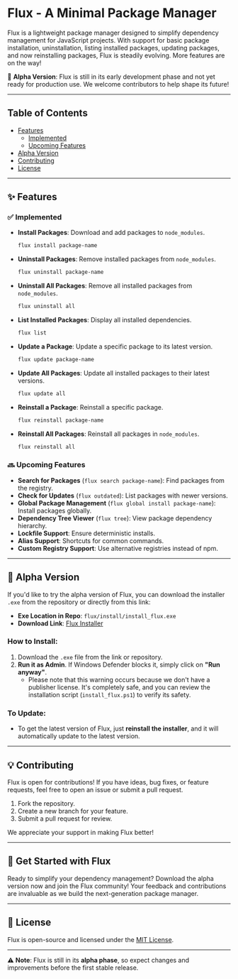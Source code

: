 # **Flux - A Minimal Package Manager**

Flux is a lightweight package manager designed to simplify dependency management for JavaScript projects. With support for basic package installation, uninstallation, listing installed packages, updating packages, and now reinstalling packages, Flux is steadily evolving. More features are on the way!

🚧 **Alpha Version**: Flux is still in its early development phase and not yet ready for production use. We welcome contributors to help shape its future!

---

## **Table of Contents**

-   [Features](#-features)
    -   [Implemented](#-implemented)
    -   [Upcoming Features](#-upcoming-features)
-   [Alpha Version](#-alpha-version)
-   [Contributing](#-contributing)
-   [License](#-license)

---

## **✨ Features**

### ✅ **Implemented**

-   **Install Packages**: Download and add packages to `node_modules`.

    ```sh
    flux install package-name
    ```

-   **Uninstall Packages**: Remove installed packages from `node_modules`.

    ```sh
    flux uninstall package-name
    ```

-   **Uninstall All Packages**: Remove all installed packages from `node_modules`.

    ```sh
    flux uninstall all
    ```

-   **List Installed Packages**: Display all installed dependencies.

    ```sh
    flux list
    ```

-   **Update a Package**: Update a specific package to its latest version.

    ```sh
    flux update package-name
    ```

-   **Update All Packages**: Update all installed packages to their latest versions.

    ```sh
    flux update all
    ```

-   **Reinstall a Package**: Reinstall a specific package.

    ```sh
    flux reinstall package-name
    ```

-   **Reinstall All Packages**: Reinstall all packages in `node_modules`.

    ```sh
    flux reinstall all
    ```

### 🔜 **Upcoming Features**

-   **Search for Packages** (`flux search package-name`): Find packages from the registry.
-   **Check for Updates** (`flux outdated`): List packages with newer versions.
-   **Global Package Management** (`flux global install package-name`): Install packages globally.
-   **Dependency Tree Viewer** (`flux tree`): View package dependency hierarchy.
-   **Lockfile Support**: Ensure deterministic installs.
-   **Alias Support**: Shortcuts for common commands.
-   **Custom Registry Support**: Use alternative registries instead of npm.

---

## **🚀 Alpha Version**

If you'd like to try the alpha version of Flux, you can download the installer `.exe` from the repository or directly from this link:

-   **Exe Location in Repo**: `flux/install/install_flux.exe`
-   **Download Link**: [Flux Installer](https://github.com/iamgautamsuthar/flux/releases/download/v0.1.0-alpha/install_flux.exe)

### How to Install:

1. Download the `.exe` file from the link or repository.
2. **Run it as Admin**. If Windows Defender blocks it, simply click on **"Run anyway"**.
    - Please note that this warning occurs because we don't have a publisher license. It's completely safe, and you can review the installation script (`install_flux.ps1`) to verify its safety.

### To Update:

-   To get the latest version of Flux, just **reinstall the installer**, and it will automatically update to the latest version.

---

## **💡 Contributing**

Flux is open for contributions! If you have ideas, bug fixes, or feature requests, feel free to open an issue or submit a pull request.

1. Fork the repository.
2. Create a new branch for your feature.
3. Submit a pull request for review.

We appreciate your support in making Flux better!

---

## **🌟 Get Started with Flux**

Ready to simplify your dependency management? Download the alpha version now and join the Flux community! Your feedback and contributions are invaluable as we build the next-generation package manager.

---

## **📜 License**

Flux is open-source and licensed under the [MIT License](LICENSE).

---

⚠️ **Note**: Flux is still in its **alpha phase**, so expect changes and improvements before the first stable release.
